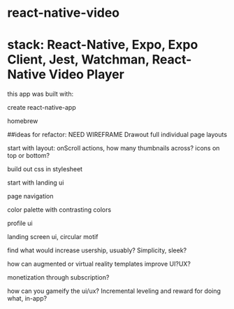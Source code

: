 # react-native-video

# stack: React-Native, Expo, Expo Client, Jest, Watchman, React-Native Video Player

this app was built with:

create react-native-app

homebrew

##ideas for refactor:
NEED WIREFRAME 
Drawout full individual page layouts

start with layout:
onScroll actions,
how many thumbnails across?
icons on top or bottom?

build out css in stylesheet

start with landing ui

page navigation

color palette with contrasting colors 

profile ui

landing screen ui, circular motif

find what would increase usership, usuably? Simplicity, sleek?

how can augmented or virtual reality templates improve UI?UX?

monetization through subscription?

 how can you gameify the ui/ux? Incremental leveling and reward for doing what, in-app?
